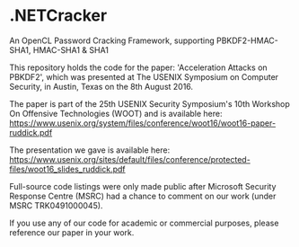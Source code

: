 # .NETCracker
An OpenCL Password Cracking Framework, supporting PBKDF2-HMAC-SHA1, HMAC-SHA1 &amp; SHA1

This repository holds the code for the paper: 'Acceleration Attacks on PBKDF2', which was presented at The USENIX Symposium on Computer Security, in Austin, Texas on the 8th August 2016.

The paper is part of the 25th USENIX Security Symposium's 10th Workshop On Offensive Technologies (WOOT) and is available here:
https://www.usenix.org/system/files/conference/woot16/woot16-paper-ruddick.pdf

The presentation we gave is available here:
https://www.usenix.org/sites/default/files/conference/protected-files/woot16_slides_ruddick.pdf

Full-source code listings were only made public after Microsoft Security Response Centre (MSRC) had a chance to comment on our work (under MSRC TRK0491000045).

If you use any of our code for academic or commercial purposes, please reference our paper in your work.
